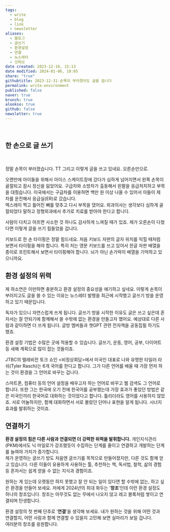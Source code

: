 ```yaml
---
tags:
  - write
  - blog
  - link
  - newsletter
aliases:
  - 블로그
  - 글쓰기
  - 환경설정
  - 연결
  - 뉴스레터
  - 깃허브
date created: 2023-12-10, 15:13
date modified: 2024-01-06, 18:05
share: "true"
githubtitle: 2023-12-31-손목이 부러졌어도 글을 씁니다
permalink: write-environment
published: false
naver: true
brunch: true
alookso: true
github: false
newsletter: true
---
```


<br>

## 한 손으로 글 쓰기
<br>

정말 손목이 부러졌습니다. TT 그리고 이렇게 글을 쓰고 있네요. 오른손만으로.

오랜만에 아이들을 위해서 아이스 스케이트장에 갔다가 심하게 넘어지면서 왼쪽 손목이 골절되고 잠시 정신을 잃었어요. 구급차와 소방차가 출동해서 왼팔을 응급처치하고 부목을 대줬습니다. 미국에서는 구급차를 이용하면 백만 원 이상 나올 수 있어서 아들이 제 차를 운전해서 응급실(ER)로 갔습니다.  
엑스레이 찍고 틀어진 뼈를 맞추고 다시 부목을 댔어요. 외과의사는 생각보다 심하게 골절되었다 말하고 정형외과에서 추가로 치료를 받아야 한다고 합니다.

사람이 다치고 아프면 사소한 것 하나도 감사하게 느껴질 때가 있죠. 제가 오른손이 다쳤다면 이렇게 글을 쓰기 힘들었을 겁니다.

키보드로 한 손 타이핑은 정말 힘드네요. 처음 키보드 자판의 글자 위치를 익힐 때처럼 보면서 타이핑을 해야 합니다. 특히 저는 영문 키보드를 쓰고 있어서 한글 자판 배열을 종이로 프린트해서 보면서 타이핑해야 합니다. 뇌가 아닌 손가락이 배열을 기억하고 있으니까요.  
  

## 환경 설정의 위력

제 하소연은 이만하면 충분하고 환경 설정의 중요성을 얘기하고 싶네요. 이렇게 손목이 부러지고도 글을 쓸 수 있는 이유는 뉴스레터 발행을 최근에 시작했고 글쓰기 방을 운영하고 있기 때문입니다.

독자가 있으니 자연스럽게 쓰게 됩니다. 글쓰기 방을 시작한 이유도 글은 쓰고 싶은데 혼자서는 잘 안되기에 함께해서 쓸 수밖에 없는 환경을 만들고자 했어요. 예상대로 다른 사람과 같이하면 더 쓰게 됩니다. 글방 멤버들과 챗GPT 관련 전자책을 공동집필 하기도 했죠.

환경 설정 기법은 수많은 곳에 적용할 수 있습니다. 글쓰기, 운동, 영어, 공부, 다이어트 등 새해 계획으로 많이 잡는 것들이죠.

JTBC의 텔레비전 토크 쇼인 <비정상회담>에서 미국인 대표로 나와 유명한 타일러 라쉬(Tyler Rasch)는 6개 국어를 한다고 합니다. 그가 다른 언어를 배울 때 가장 먼저 하는 것이 환경을 그 언어로 바꾸는 겁니다.

스마트폰, 컴퓨터 등의 언어 설정을 배우고자 하는 언어로 바꾸고 웹 검색도 그 언어로 합니다. 또한 그는 한국에 오기 전에 한국어를 공부했는데 가장 효과가 좋았던 방법은 같은 미국인끼리 한국어로 대화하는 것이었다고 합니다. 틀리더라도 영어를 사용하지 않았죠. 서로 어눌하지만, 함께 대화하면서 서로 몰랐던 단어나 표현을 알게 됩니다. 시너지 효과를 발휘하는 것이죠.  
  

## 연결하기

**환경 설정의 힘은 다른 사람과 연결되면 더 강력한 위력을 발휘합니다.** 개인지식관리(PKM)에서도 닉 마일로가 강조했듯이 수집하는 단계를 줄이고 연결하고 개발하는 단계를 늘여야 가치가 증가합니다.  
제가 운영하는 글쓰기 방도 처음엔 글쓰기를 목적으로 만들어졌지만, 다른 것도 함께 얻고 있습니다. 다른 이들이 유용하게 사용하는 툴, 추천하는 책, 독서법, 철학, 삶의 경험 등 혼자서는 쉽게 얻을 수 없는 지식과 경험이죠.

원하는 게 있는데 오랫동안 하지 못했고 잘 안 되는 일이 있다면 할 수밖에 없는, 하고 싶은 환경을 만들어 보세요. 저에게 2024년의 최대 화두는 ‘**창조**’인데 이런 환경 설정도 하나의 창조입니다. 창조는 아무것도 없는 무에서 나오지 않고 레고 블록처럼 쌓이고 연결되며 탄생합니다.

환경 설정의 첫 번째 단추로 ‘**연결**’을 생각해 보세요. 내가 원하는 것을 위해 어떤 것과 연결할지, 어떤 사람과 함께 연결할 수 있을지 고민해 보면 실마리가 보일 겁니다.  
여러분의 창조를 응원합니다.
<br>

